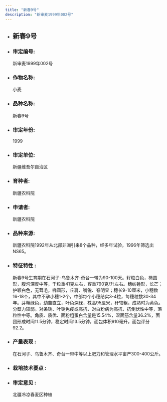 ```yaml
---
title: "新春9号"
description: "新审麦1999年002号"
---
```

* ## 新春9号
* ###  审定编号:  
   新审麦1999年002号

*  ### 作物名称:  
   小麦

*   ###  品种名称: 
    新春9号

*   ### 审定年份: 
    1999

*   ### 审定单位:  
    新疆维吾尔自治区

*   ### 育种者:  
    新疆农科院

*   ### 申请者:  
    新疆农科院

*   ### 品种来源:  
    新疆农科院1992年从北部非洲引来8个品种，经多年试验，1996年筛选出NS65。

*   ### 特征特性 : 
    新春9号生育期在石河子-乌鲁木齐-奇台一带为90-100天。籽粒白色，椭圆形，腹沟深度中等，千粒重41克左右，容重790克/升左右。穗纺锤形，长芒；护颖白色，无茸毛，椭圆形，丘肩、嘴锐、脊明显；穗长9-10厘米，小穗数16-18个，其中不孕小穗1-2个，中部每个小穗结实3-4粒，每穗粒数30-34年。芽鞘绿色，幼苗直立，叶色深绿，株高95厘米，秆较粗，成熟时为黄色。分蘖力较弱。对条锈、叶锈免疫或高抗，对白粉病为高抗，抗倒伏性中等，落粒性中等。角质、质优、面粉粗蛋白含量是15.54%，湿面筋含量36.2%，面团形成时间11.5分钟，稳定时间13.5分钟，面包体积910毫升，面包评分92.2。

*   ### 产量表现 : 
    在石河子、乌鲁木齐、奇台一带中等以上肥力和管理水平亩产300-400公斤。

*   ### 栽培技术要点 : 
    

*   ### 审定意见 : 
    北疆冷凉春麦区种植
